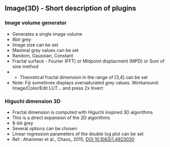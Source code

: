 ## Image(3D) - Short description of plugins

### Image volume generator
- Generates a single image volume
- 8bit grey
- Image size can be set
- Maximal grey values can be set
- Random, Gaussian, Constant
- Fractal surface - Fourier (FFT) or Midpoint displacment (MPD) or Sum of sine method
- - Theoretical fractal dimension in the range of [3,4] can be set
- Note: Fiji sometimes displays oversaturated grey values. Workaround: Image/Color/Edit LUT... and press 2x Invert

### Higuchi dimension 3D
- Fractal dimension is computed with Higuchi inspired 3D algorithms
- This is a direct expansion of the 2D algorithms
- 8-bit grey
- Several options can be chosen
- Linear regression parameters of the double log plot can be set
- Ref.: Ahammer et al., Chaos, 2015, [DOI 10.1063/1.4923030](https://doi.org/10.1063/1.4923030)

